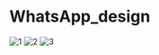 # WhatsApp_design
![1](https://github.com/Maysam8/WhatsApp_design/assets/129233348/8f44cd99-48fb-47fd-905c-28aea5d1a5ab)
![2](https://github.com/Maysam8/WhatsApp_design/assets/129233348/2297f177-5c5d-45e8-9291-c7e955726aee)
![3](https://github.com/Maysam8/WhatsApp_design/assets/129233348/aed35a58-7c52-4d04-ad5e-8c9b783f9a6c)

